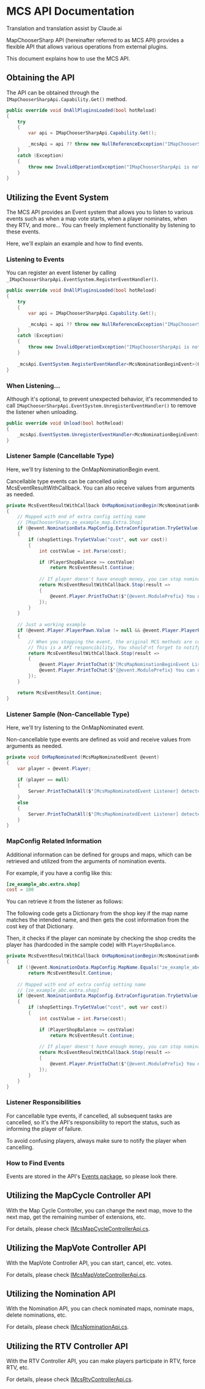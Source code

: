 # MCS API Documentation

Translation and translation assist by Claude.ai

MapChooserSharp API (hereinafter referred to as MCS API) provides a flexible API that allows various operations from external plugins.

This document explains how to use the MCS API.

## Obtaining the API

The API can be obtained through the `IMapChooserSharpApi.Capability.Get()` method.

```csharp
public override void OnAllPluginsLoaded(bool hotReload)
{
    try
    {
        var api = IMapChooserSharpApi.Capability.Get();

        _mcsApi = api ?? throw new NullReferenceException("IMapChooserSharpApi is null");
    }
    catch (Exception)
    {
        throw new InvalidOperationException("IMapChooserSharpApi is not available");
    }
}
```

## Utilizing the Event System

The MCS API provides an Event system that allows you to listen to various events such as when a map vote starts, when a player nominates, when they RTV, and more... You can freely implement functionality by listening to these events.

Here, we'll explain an example and how to find events.

### Listening to Events

You can register an event listener by calling `_IMapChooserSharpApi.EventSystem.RegisterEventHandler()`.

```csharp
public override void OnAllPluginsLoaded(bool hotReload)
{
    try
    {
        var api = IMapChooserSharpApi.Capability.Get();

        _mcsApi = api ?? throw new NullReferenceException("IMapChooserSharpApi is null");
    }
    catch (Exception)
    {
        throw new InvalidOperationException("IMapChooserSharpApi is not available");
    }
    
    _mcsApi.EventSystem.RegisterEventHandler<McsNominationBeginEvent>(OnMapNominationBegin);
}
```

### When Listening...

Although it's optional, to prevent unexpected behavior, it's recommended to call `IMapChooserSharpApi.EventSystem.UnregisterEventHandler()` to remove the listener when unloading.

```csharp
public override void Unload(bool hotReload)
{
    _mcsApi.EventSystem.UnregisterEventHandler<McsNominationBeginEvent>(OnMapNominationBegin);
}
```

### Listener Sample (Cancellable Type)

Here, we'll try listening to the OnMapNominationBegin event.

Cancellable type events can be cancelled using McsEventResultWithCallback. You can also receive values from arguments as needed.

```csharp
private McsEventResultWithCallback OnMapNominationBegin(McsNominationBeginEvent @event)
{
    // Mapped with end of extra config setting name
    // [MapChooserSharp.ze_example_map.Extra.Shop]
    if (@event.NominationData.MapConfig.ExtraConfiguration.TryGetValue("shop", out var shopSettings))
    {
        if (shopSettings.TryGetValue("cost", out var cost))
        {
            int costValue = int.Parse(cost);

            if (PlayerShopBalance >= costValue)
                return McsEventResult.Continue;
            
            // If player doesn't have enough money, you can stop nomination
            return McsEventResultWithCallback.Stop(result =>
            {
                @event.Player.PrintToChat($"{@event.ModulePrefix} You don't have enough money to nomiante this map!");
            });
        }
    }
    
    // Just a working example
    if (@event.Player.PlayerPawn.Value != null && @event.Player.PlayerPawn.Value.Health < 80)
    {
        // When you stopping the event, the original MCS methods are completely cancelled and no messages will print.
        // This is a API responcibility, You should'nt forget to notify the player.
        return McsEventResultWithCallback.Stop(result =>
        {
            @event.Player.PrintToChat($"[McsMapNominationBeginEvent Listener] Your health is not enough to nominate!!! Cancelling nomination. Status: {result}");
            @event.Player.PrintToChat($"{@event.ModulePrefix} You can use MCS module's prefix!");
        });
    }

    return McsEventResult.Continue;
}
```

### Listener Sample (Non-Cancellable Type)

Here, we'll try listening to the OnMapNominated event.

Non-cancellable type events are defined as void and receive values from arguments as needed.

```csharp
private void OnMapNominated(McsMapNominatedEvent @event)
{
    var player = @event.Player;
    
    if (player == null)
    {
        Server.PrintToChatAll($"[McsMapNominatedEvent Listener] detected CONSOLE nominated {@event.NominationData.MapConfig.MapName}");
    }
    else
    {
        Server.PrintToChatAll($"[McsMapNominatedEvent Listener] detected {player.PlayerName} nominated {@event.NominationData.MapConfig.MapName}");
    }
}
```

### MapConfig Related Information

Additional information can be defined for groups and maps, which can be retrieved and utilized from the arguments of nomination events.

For example, if you have a config like this:

```toml
[ze_example_abc.extra.shop]
cost = 100
```

You can retrieve it from the listener as follows:

The following code gets a Dictionary from the shop key if the map name matches the intended name, and then gets the cost information from the cost key of that Dictionary.

Then, it checks if the player can nominate by checking the shop credits the player has (hardcoded in the sample code) with `PlayerShopBalance`.

```csharp
private McsEventResultWithCallback OnMapNominationBegin(McsNominationBeginEvent @event)
{
    if (!@event.NominationData.MapConfig.MapName.Equals("ze_example_abc", StringComparison.OrdinalIgnoreCase))
        return McsEventResult.Continue;
    
    // Mapped with end of extra config setting name
    // [ze_example_abc.extra.shop]
    if (@event.NominationData.MapConfig.ExtraConfiguration.TryGetValue("shop", out var shopSettings))
    {
        if (shopSettings.TryGetValue("cost", out var cost))
        {
            int costValue = int.Parse(cost);

            if (PlayerShopBalance >= costValue)
                return McsEventResult.Continue;
            
            // If player doesn't have enough money, you can stop nomination
            return McsEventResultWithCallback.Stop(result =>
            {
                @event.Player.PrintToChat($"{@event.ModulePrefix} You don't have enough money to nomiante this map!");
            });
        }
    }
}
```

### Listener Responsibilities

For cancellable type events, if cancelled, all subsequent tasks are cancelled, so it's the API's responsibility to report the status, such as informing the player of failure.

To avoid confusing players, always make sure to notify the player when cancelling.

### How to Find Events

Events are stored in the API's [Events package](../../../MapChooserSharp.API/Events), so please look there.

## Utilizing the MapCycle Controller API

With the Map Cycle Controller, you can change the next map, move to the next map, get the remaining number of extensions, etc.

For details, please check [IMcsMapCycleControllerApi.cs](../../../MapChooserSharp.API/MapCycleController/IMcsMapCycleControllerApi.cs).

## Utilizing the MapVote Controller API

With the MapVote Controller API, you can start, cancel, etc. votes.

For details, please check [IMcsMapVoteControllerApi.cs](../../../MapChooserSharp.API/MapVoteController/IMcsMapVoteControllerApi.cs).

## Utilizing the Nomination API

With the Nomination API, you can check nominated maps, nominate maps, delete nominations, etc.

For details, please check [IMcsNominationApi.cs](../../../MapChooserSharp.API/Nomination/IMcsNominationApi.cs).

## Utilizing the RTV Controller API

With the RTV Controller API, you can make players participate in RTV, force RTV, etc.

For details, please check [IMcsRtvControllerApi.cs](../../../MapChooserSharp.API/RtvController/IMcsRtvControllerApi.cs).